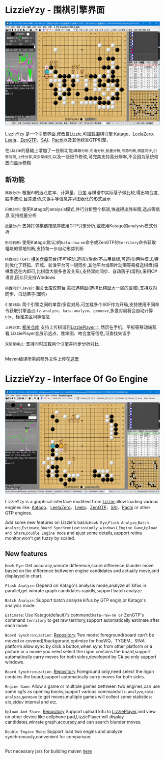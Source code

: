 # LizzieYzy - 围棋引擎界面
![screenshot](/screenshot.png?raw=true)

LizzieYzy 是一个引擎界面,修改自[Lizzie](https://github.com/featurecat/lizzie),可加载围棋引擎:[Katago](https://github.com/lightvector/KataGo)、[LeelaZero](https://github.com/leela-zero/leela-zero)、[Leela](https://github.com/gcp/Leela)、[ZenGTP](https://github.com/yzyray/ZenGTP)、[SAI](http://sai.unich.it)、[Pachi](https://github.com/pasky/pachi)以及其他标准GTP引擎。

在Lizzie的基础上增加了一些新功能:`鹰眼分析`,`闪电分析`,`批量分析`,`形势判断`,`棋盘同步`,`引擎对局`,`上传分享`,`双引擎模式`,以及一些细节修改,可完美支持高分辨率,不会因为系统缩放而显示模糊

## 新功能

`鹰眼分析`: 根据AI的选点胜率、计算量、目差,与棋谱中实际落子做比较,得出吻合度,胜率波动,目差波动,失误手等信息并以图表化的形式展示

`闪电分析`: 使用Katago的analysis模式,并行分析整个棋谱,快速得出胜率图,选点等信息,支持批量分析

`批量分析`: 支持打包棋谱按顺序使用GTP引擎分析,或使用Katago的analysis模式分析

`形式判断`: 使用Katago(默认)的`kata-raw-nn`命令或ZenGTP的`territory`命令获取粗略的领地判断,支持每一步自动形势判断

`棋盘同步(C#)`: [相关仓库](https://github.com/yzyray/readboard)前台(不可移动,遮挡)/后台(不占用鼠标,可遮挡)两种模式,特别优化了野狐、弈城、新浪平台可一键同步,其他平台或图片动画等需框选棋盘(将棋盘选在内即可,比棋盘大很多也没关系),支持双向同步、自动落子(溜狗),采用C#语言,因此只支持Windows

`棋盘同步(Java)`: [相关仓库](https://github.com/yzyray/readboard_Boofcv)仅前台,需框选棋盘(选择比棋盘大一些的区域),支持双向同步、自动落子(溜狗)

`引擎对局`: 两个引擎之间的单盘/多盘对局,可加载多个SGF作为开局,支持使用不同命令获取引擎选点:`lz-analyze`、`kata-analyze`、`genmove`,多盘对局将会自动计算elo、标准差区间等信息

`上传分享`: [相关仓库](https://github.com/yzyray/LizziePlayer) 支持上传棋谱到[LizziePlayer](http://lizzieyzy.cn)上,然后在手机、平板等移动端观看,LizziePlayer会展示选点、胜率图、吻合度等信息,可查找失误手

`双引擎模式`: 支持同时加载两个引擎并同步分析对比

##

Maven编译所需的额外文件上传在[这里](https://pan.baidu.com/s/1q615GHD62F92mNZbTYfcxA?_at_=1623121084609#list/path=%2Fsharelink875943949-871813486621563%2F公开整合包%2Flib(编译用)&parentPath=%2Fsharelink875943949-871813486621563)

##

# LizzieYzy - Interface Of Go Engine
![screenshot_en](/screenshot_en.png?raw=true)

LizzieYzy is a graphical interface modified from [Lizzie](https://github.com/featurecat/lizzie),allow loading various engines like: [Katago](https://github.com/lightvector/KataGo)、[LeelaZero](https://github.com/leela-zero/leela-zero)、[Leela](https://github.com/gcp/Leela)、[ZenGTP](https://github.com/yzyray/ZenGTP)、[SAI](http://sai.unich.it)、[Pachi](https://github.com/pasky/pachi) or other GTP engines.

Add some new features on Lizzie's basis:`Hawk Eye`,`Flash Analyze`,`Batch Analyze`,`Estimate`,`Board Synchronization(only windows)`,`Engine Game`,`Upload And Share`,`Double Engine Mode` and ajust some details,support retina monitor,won't get fuzzy by scaled.

## New features

`Hawk Eye`: Get accuracy,winrate difference,score difference,blunder move based on the difference bettween engine candidates and actually move,and displayed in chart.

`Flash Analyze`: Depend on Katago's analysis mode,analyze all kifus in parallel,get winrate graph candidates rapidly,support batch analyze.

`Batch Analyze`: Support batch analyze kifus by GTP engin,or Katago's analysis mode.

`Estimate`: Use Katago(default)'s command:`kata-raw-nn or` ZenGTP's command `territory` to get raw territory,support automatically estimate after each move.	

`Board Synchronization`: [Repository](https://github.com/yzyray/readboard) Two mode: foreground(board can't be moved or covered)/backgorund,optimize for FoxWQ、TYGEM、SINA platform allow sync by click a button,when sync from other platform or a picture or a movie you need select the rigon contains the board,support automatically carry moves for both sides,developed by C#,so only support windows.

`Board Synchronization`: [Repository](https://github.com/yzyray/readboard_Boofcv) Foreground only,need select the rigon contains the board,support automatically carry moves for both sides.

`Engine Game`: Allow a game or multiple games bettween two engines,can use some sgfs as opening books,support various commands:`lz-analyze`,`kata-analyze`,`genmove` to get moves,multiple games will collect some statistics: elo,stdev interval and etc.

`Upload And Share`: [Repository](https://github.com/yzyray/LizziePlayer) Support upload kifu to [LizziePlayer](http://lizzieyzy.cn),and view on other device like cellphone pad,LizziePlayer will display candidates,winrate graph,accuracy,and can search blunder moves.

`Double Engine Mode`: Support load two engins and analyze synchronously,convenient for comparison.

##

Put necessary jars for building maven [here](https://pan.baidu.com/s/1q615GHD62F92mNZbTYfcxA?_at_=1623121084609#list/path=%2Fsharelink875943949-871813486621563%2F公开整合包%2Flib(编译用)&parentPath=%2Fsharelink875943949-871813486621563)
